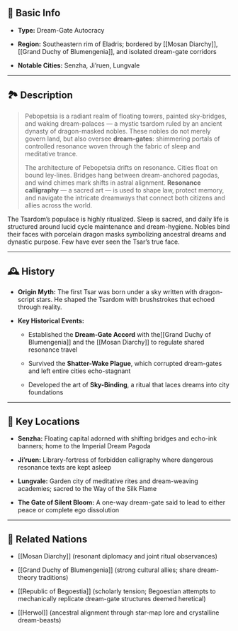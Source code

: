 
## 📍 Basic Info

- **Type:** Dream-Gate Autocracy
    
- **Region:** Southeastern rim of Eladris; bordered by [[Mosan Diarchy]], [[Grand Duchy of Blumengenia]], and isolated dream-gate corridors
    
- **Notable Cities:** Senzha, Ji’ruen, Lungvale
    

---

## 🏞️ Description

> Pebopetsia is a radiant realm of floating towers, painted sky-bridges, and waking dream-palaces — a mystic tsardom ruled by an ancient dynasty of dragon-masked nobles. These nobles do not merely govern land, but also oversee **dream-gates**: shimmering portals of controlled resonance woven through the fabric of sleep and meditative trance.
> 
> The architecture of Pebopetsia drifts on resonance. Cities float on bound ley-lines. Bridges hang between dream-anchored pagodas, and wind chimes mark shifts in astral alignment. **Resonance calligraphy** — a sacred art — is used to shape law, protect memory, and navigate the intricate dreamways that connect both citizens and allies across the world.

The Tsardom’s populace is highly ritualized. Sleep is sacred, and daily life is structured around lucid cycle maintenance and dream-hygiene. Nobles bind their faces with porcelain dragon masks symbolizing ancestral dreams and dynastic purpose. Few have ever seen the Tsar’s true face.

---

## 🕰️ History

- **Origin Myth:** The first Tsar was born under a sky written with dragon-script stars. He shaped the Tsardom with brushstrokes that echoed through reality.
    
- **Key Historical Events:**
    
    - Established the **Dream-Gate Accord** with the[[Grand Duchy of Blumengenia]] and the [[Mosan Diarchy]] to regulate shared resonance travel
        
    - Survived the **Shatter-Wake Plague**, which corrupted dream-gates and left entire cities echo-stagnant
        
    - Developed the art of **Sky-Binding**, a ritual that laces dreams into city foundations
        

---

## 🌟 Key Locations

- **Senzha:** Floating capital adorned with shifting bridges and echo-ink banners; home to the Imperial Dream Pagoda
    
- **Ji’ruen:** Library-fortress of forbidden calligraphy where dangerous resonance texts are kept asleep
    
- **Lungvale:** Garden city of meditative rites and dream-weaving academies; sacred to the Way of the Silk Flame
    
- **The Gate of Silent Bloom:** A one-way dream-gate said to lead to either peace or complete ego dissolution
    

---

## 🔗 Related Nations

- [[Mosan Diarchy]] (resonant diplomacy and joint ritual observances)
    
- [[Grand Duchy of Blumengenia]] (strong cultural allies; share dream-theory traditions)
    
- [[Republic of Begoestia]] (scholarly tension; Begoestian attempts to mechanically replicate dream-gate structures deemed heretical)
    
- [[Herwol]] (ancestral alignment through star-map lore and crystalline dream-beasts)